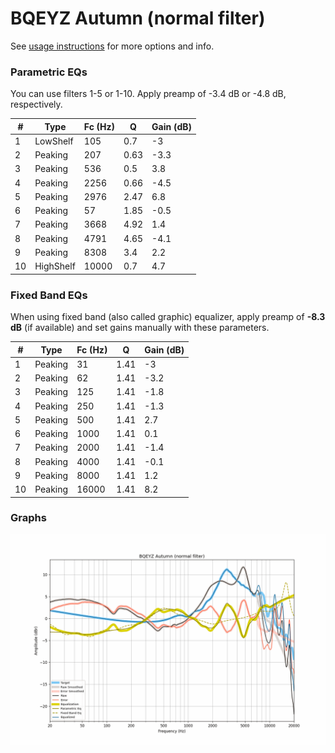 # BQEYZ Autumn (normal filter)
See [usage instructions](https://github.com/jaakkopasanen/AutoEq#usage) for more options and info.

### Parametric EQs
You can use filters 1-5 or 1-10. Apply preamp of -3.4 dB or -4.8 dB, respectively.

|   # | Type      |   Fc (Hz) |    Q |   Gain (dB) |
|-----|-----------|-----------|------|-------------|
|   1 | LowShelf  |       105 | 0.7  |        -3   |
|   2 | Peaking   |       207 | 0.63 |        -3.3 |
|   3 | Peaking   |       536 | 0.5  |         3.8 |
|   4 | Peaking   |      2256 | 0.66 |        -4.5 |
|   5 | Peaking   |      2976 | 2.47 |         6.8 |
|   6 | Peaking   |        57 | 1.85 |        -0.5 |
|   7 | Peaking   |      3668 | 4.92 |         1.4 |
|   8 | Peaking   |      4791 | 4.65 |        -4.1 |
|   9 | Peaking   |      8308 | 3.4  |         2.2 |
|  10 | HighShelf |     10000 | 0.7  |         4.7 |

### Fixed Band EQs
When using fixed band (also called graphic) equalizer, apply preamp of **-8.3 dB** (if available) and set gains manually with these parameters.

|   # | Type    |   Fc (Hz) |    Q |   Gain (dB) |
|-----|---------|-----------|------|-------------|
|   1 | Peaking |        31 | 1.41 |        -3   |
|   2 | Peaking |        62 | 1.41 |        -3.2 |
|   3 | Peaking |       125 | 1.41 |        -1.8 |
|   4 | Peaking |       250 | 1.41 |        -1.3 |
|   5 | Peaking |       500 | 1.41 |         2.7 |
|   6 | Peaking |      1000 | 1.41 |         0.1 |
|   7 | Peaking |      2000 | 1.41 |        -1.4 |
|   8 | Peaking |      4000 | 1.41 |        -0.1 |
|   9 | Peaking |      8000 | 1.41 |         1.2 |
|  10 | Peaking |     16000 | 1.41 |         8.2 |

### Graphs
![](./BQEYZ%20Autumn%20(normal%20filter).png)
